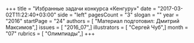 +++
title = "Избранные задачи конкурса «Кенгуру»"
date = "2017-03-02T11:22:40+03:00"
side = "left"
pagesCount = "3"
slogan = ""
year = "2016"
startPage = "24"
authors = [ "Материал подготовил: Дмитрий Максимов",]
issues = [ "2016_07",]
illustrators = [ "Сергей Чуб",]
month = "07"
rubrics = [ "Олимпиады",]
+++
